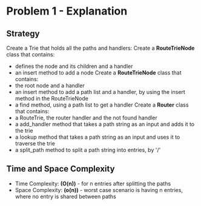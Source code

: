 # Problem 1 - Explanation
## Strategy
Create a Trie that holds all the paths and handlers:
Create a **RouteTrieNode** class that contains:
- defines the node and its children and a handler
- an insert method to add a node
Create a **RouteTrieNode** class that contains:
- the root node and a handler
- an insert method to add a path list and a handler, by using the insert method in the RouteTrieNode
- a find method, using a path list to get a handler
Create a **Router** class that contains:
- a RouteTrie, the router handler and the not found handler
- a add_handler method that takes a path string as an input and adds it to the trie
- a lookup method that takes a path string as an input and uses it to traverse the trie
- a split_path method to split a path string into entries, by '/'

## Time and Space Complexity
- Time Complexity: **(O(n))** - for n entries after splitting the paths
- Space Complexity: **(o(n))** - worst case scenario is having n entries, where no entry is shared between paths
